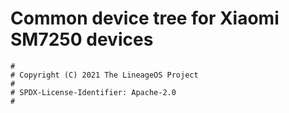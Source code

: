 # Common device tree for Xiaomi SM7250 devices

```
#
# Copyright (C) 2021 The LineageOS Project
#
# SPDX-License-Identifier: Apache-2.0
#
```
